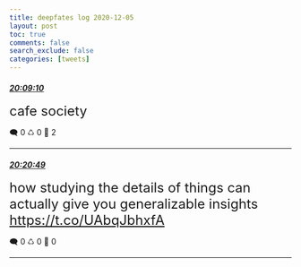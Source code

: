```yaml
---
title: deepfates log 2020-12-05
layout: post
toc: true
comments: false
search_exclude: false
categories: [tweets]
---
```



#### <a href = "https://twitter.com/deepfates/status/1335420995000102913">*20:09:10*</a>

<font size="5">cafe society</font>



🗨️ 0 ♺ 0 🤍  2   

---
    
#### <a href = "https://twitter.com/deepfates/status/1335423927397408769">*20:20:49*</a>

<font size="5">how studying the details of things can actually give you generalizable insights   https://t.co/UAbqJbhxfA</font>



🗨️ 0 ♺ 0 🤍  0   

---
    
            


